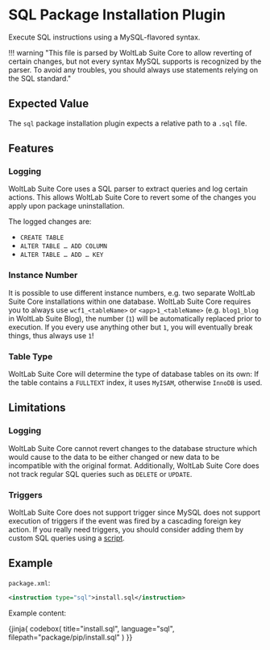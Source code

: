 # SQL Package Installation Plugin

Execute SQL instructions using a MySQL-flavored syntax.

!!! warning "This file is parsed by WoltLab Suite Core to allow reverting of certain changes, but not every syntax MySQL supports is recognized by the parser. To avoid any troubles, you should always use statements relying on the SQL standard."


## Expected Value

The `sql` package installation plugin expects a relative path to a `.sql` file.


## Features

### Logging

WoltLab Suite Core uses a SQL parser to extract queries and log certain actions.
This allows WoltLab Suite Core to revert some of the changes you apply upon package uninstallation.

The logged changes are:

- `CREATE TABLE`
- `ALTER TABLE … ADD COLUMN`
- `ALTER TABLE … ADD … KEY`

### Instance Number

It is possible to use different instance numbers, e.g. two separate WoltLab Suite Core installations within one database.
WoltLab Suite Core requires you to always use `wcf1_<tableName>` or `<app>1_<tableName>` (e.g. `blog1_blog` in WoltLab Suite Blog), the number (`1`) will be automatically replaced prior to execution.
If you every use anything other but `1`, you will eventually break things, thus always use `1`!

### Table Type

WoltLab Suite Core will determine the type of database tables on its own:
If the table contains a `FULLTEXT` index, it uses `MyISAM`, otherwise `InnoDB` is used.


## Limitations

### Logging

WoltLab Suite Core cannot revert changes to the database structure which would cause to the data to be either changed or new data to be incompatible with the original format.
Additionally, WoltLab Suite Core does not track regular SQL queries such as `DELETE` or `UPDATE`.

### Triggers

WoltLab Suite Core does not support trigger since MySQL does not support execution of triggers if the event was fired by a cascading foreign key action.
If you really need triggers, you should consider adding them by custom SQL queries using a [script](script.md).


## Example

`package.xml`:

```xml
<instruction type="sql">install.sql</instruction>
```

Example content:

{jinja{ codebox(
  title="install.sql",
  language="sql",
  filepath="package/pip/install.sql"
) }}